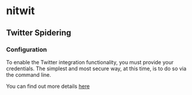 # nitwit
## Twitter Spidering

### Configuration
To enable the Twitter integration functionality, you must provide your credentials.  The simplest and most secure way, 
at this time, is to do so via the command line.  

You can find out more details [here](http://twitter4j.org/en/configuration.html)

	 

